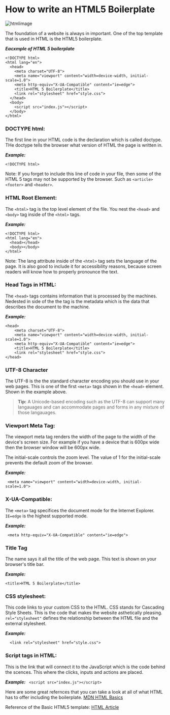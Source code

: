 # How to write an HTML5 Boilerplate 

![htmlimage](https://media.istockphoto.com/id/1408445036/photo/programming-web-pages-with-html-and-css-code-on-a-desktop-computer.webp?b=1&s=170667a&w=0&k=20&c=8bzVsHnZpYnd11a97dRNSgGuuzXMP3qA5zqTGB7j97c=)

The foundation of a website is always in important. One of the top template that is used in HTML is the HTML5 boilerplate.

***Eacxmple of HTML 5 boilerplate***

```
<!DOCTYPE html>
<html lang="en">
  <head>
    <meta charset="UTF-8">
    <meta name="viewport" content="width=device-width, initial-scale=1.0">
    <meta http-equiv="X-UA-Compatible" content="ie=edge">
    <title>HTML 5 Boilerplate</title>
    <link rel="stylesheet" href="style.css">
  </head>
  <body>
	<script src="index.js"></script>
  </body>
</html>
```


### DOCTYPE html:
The first line in your HTML code is the declaration which is called doctype. THe doctype tells the browser what version of HTML the page is written in. 

***Example:***

``` 
<!DOCTYPE html>
```

Note: 
If you forget to include this line of code in your file, then some of the HTML 5 tags may not be supported by the browser. 
Such as ``<article>`` ``<footer>`` and ``<header>``.

### HTML Root Element: 
The ``<html>`` tag is the top level element of the file. You nest the ``<head>`` and ``<body>`` tag inside of the ``<html>`` tags. 

***Example:***

```
<!DOCTYPE html>
<html lang="en">
  <head></head>
  <body></body>
</html>
```
Note: The lang attribute inside of the ``<html>`` tag sets the language of the page.  It is also good to include it for accessibility reasons, because screen readers will know how to properly pronounce the text. 


### Head Tags in HTML: 
The ``<head>`` tags contains information that is processed by the machines. Nedested in side of the the tag is the metadata which is the data that describes the document to the machine. 

***Example:***

```
<head>
    <meta charset="UTF-8">
    <meta name="viewport" content="width=device-width, initial-scale=1.0">
    <meta http-equiv="X-UA-Compatible" content="ie=edge">
    <title>HTML 5 Boilerplate</title>
    <link rel="stylesheet" href="style.css">
</head>

```

### UTF-8 Character
The UTF-8 is the the standard character encoding you should use in your web pages. This is one of the first ``<meta>`` tags shown in the ``<head>`` element. Shown in the example above.

> **Tip:** A Unicode-based encoding such as the UTF-8 can support many langauages and can accommodate pages and forms in any mixture of those langauages. 

### Viewport Meta Tag: 
The viewport meta tag renders the width of the page to the width of the device's screen size.  For example if you have a device that is 600px wide then the browser window will be 600px wide. 

The initial-scale controls the zoom level. The value of 1 for the initial-scale prevents the default zoom of the browser. 

***Example:*** 
```
 <meta name="viewport" content="width=device-width, initial-scale=1.0">
 ```

 ### X-UA-Compatible: 

 The ``<meta>`` tag specifices the document mode for the Internet Explorer. ``IE=edge`` is the highest supported mode. 

 ***Example:***
 ```
  <meta http-equiv="X-UA-Compatible" content="ie=edge">
  ```
### Title Tag
The name says it all the title of the web page. This text is shown on your browser's title bar. 

***Example:*** 
```
<title>HTML 5 Boilerplate</title>

```

### CSS stylesheet: 
This code links to your custom CSS to the HTML. CSS stands for Cascading Style Sheets. This is the code that makes the website asthetically pleasing. ``rel="stylesheet"`` defines the relationship between the HTML file and the external stylesheet. 

***Example:***
```
  <link rel="stylesheet" href="style.css">
  ```

### Script tags in HTML: 

This is the link that will connect it to the JavaScript which is the code behind the scences. This where the clicks, inputs and actions are placed. 

***Example:***
```	<script src="index.js"></script>```

Here are some great refernces that you can take a look at all of what HTML has to offer including the boilerplate. [MDN HTML Basics](https://developer.mozilla.org/en-US/docs/Learn/Getting_started_with_the_web/HTML_basics)

Reference of the Basic HTML5 template: [HTML Article](https://www.freecodecamp.org/news/basic-html5-template-boilerplate-code-example/)